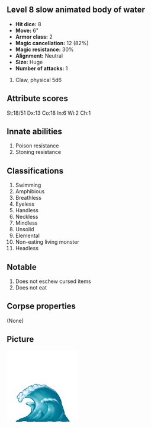 ## Level 8 slow animated body of water

- **Hit dice:** 8
- **Move:** 6"
- **Armor class:** 2
- **Magic cancellation:** 12 (82%)
- **Magic resistance:** 30%
- **Alignment:** Neutral
- **Size:** Huge
- **Number of attacks:** 1
1. Claw, physical 5d6

## Attribute scores

St:18/51 Dx:13 Co:18 In:6 Wi:2 Ch:1

## Innate abilities

1. Poison resistance
2. Stoning resistance

## Classifications

1. Swimming
2. Amphibious
3. Breathless
4. Eyeless
5. Handless
6. Neckless
7. Mindless
8. Unsolid
9. Elemental
10. Non-eating living monster
11. Headless

## Notable

1. Does not eschew cursed items
2. Does not eat

## Corpse properties

(None)

## Picture

![Water elemental](https://github.com/hyvanmielenpelit/GnollHackTileSet/blob/main/Monsters/water_elemental/water_elemental.png)

